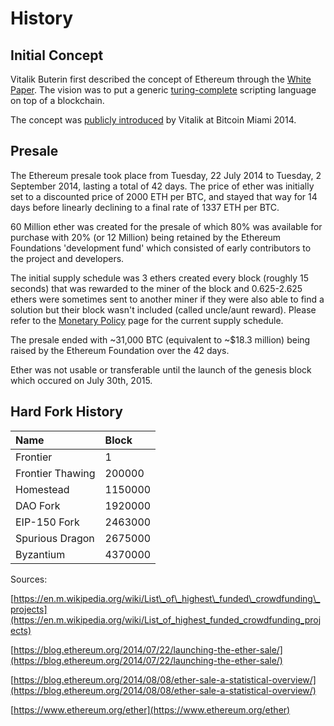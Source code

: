 # History

## Initial Concept

Vitalik Buterin first described the concept of Ethereum through the [White Paper](https://github.com/ethereum/wiki/wiki/White-Paper). The vision was to put a generic [turing-complete](https://en.wikipedia.org/wiki/Turing_completeness) scripting language on top of a blockchain.

The concept was [publicly introduced](https://www.youtube.com/watch?v=l9dpjN3Mwps&t=1s) by Vitalik at Bitcoin Miami 2014.

## Presale

The Ethereum presale took place from Tuesday, 22 July 2014 to Tuesday, 2 September 2014, lasting a total of 42 days. The price of ether was initially set to a discounted price of 2000 ETH per BTC, and stayed that way for 14 days before linearly declining to a final rate of 1337 ETH per BTC.

60 Million ether was created for the presale of which 80% was available for purchase with 20% \(or 12 Million\) being retained by the Ethereum Foundations 'development fund' which consisted of early contributors to the project and developers.

The initial supply schedule was 3 ethers created every block \(roughly 15 seconds\) that was rewarded to the miner of the block and 0.625-2.625 ethers were sometimes sent to another miner if they were also able to find a solution but their block wasn't included \(called uncle/aunt reward\). Please refer to the [Monetary Policy](monetary-policy/) page for the current supply schedule.

The presale ended with ~31,000 BTC \(equivalent to ~$18.3 million\) being raised by the Ethereum Foundation over the 42 days.

Ether was not usable or transferable until the launch of the genesis block which occured on July 30th, 2015.

## Hard Fork History

| Name | Block |
| :--- | :--- |
| Frontier | 1 |
| Frontier Thawing | 200000 |
| Homestead | 1150000 |
| DAO Fork | 1920000 |
| EIP-150 Fork | 2463000 |
| Spurious Dragon | 2675000 |
| Byzantium | 4370000 |

Sources:

[https://en.m.wikipedia.org/wiki/List\_of\_highest\_funded\_crowdfunding\_projects](https://en.m.wikipedia.org/wiki/List_of_highest_funded_crowdfunding_projects)

[https://blog.ethereum.org/2014/07/22/launching-the-ether-sale/](https://blog.ethereum.org/2014/07/22/launching-the-ether-sale/)

[https://blog.ethereum.org/2014/08/08/ether-sale-a-statistical-overview/](https://blog.ethereum.org/2014/08/08/ether-sale-a-statistical-overview/)

[https://www.ethereum.org/ether](https://www.ethereum.org/ether)

